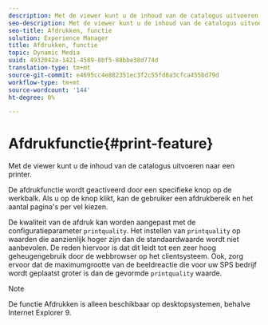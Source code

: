 ```yaml
---
description: Met de viewer kunt u de inhoud van de catalogus uitvoeren naar een printer.
seo-description: Met de viewer kunt u de inhoud van de catalogus uitvoeren naar een printer.
seo-title: Afdrukken, functie
solution: Experience Manager
title: Afdrukken, functie
topic: Dynamic Media
uuid: 4932042a-1421-4589-8bf5-88bbe38d774d
translation-type: tm+mt
source-git-commit: e4695cc4e882351ec3f2c55fd8a3cfca455bd79d
workflow-type: tm+mt
source-wordcount: '144'
ht-degree: 0%

---
```



# Afdrukfunctie{#print-feature}

Met de viewer kunt u de inhoud van de catalogus uitvoeren naar een printer.

De afdrukfunctie wordt geactiveerd door een specifieke knop op de werkbalk. Als u op de knop klikt, kan de gebruiker een afdrukbereik en het aantal pagina&#39;s per vel kiezen.

De kwaliteit van de afdruk kan worden aangepast met de configuratieparameter `printquality`. Het instellen van `printquality` op waarden die aanzienlijk hoger zijn dan de standaardwaarde wordt niet aanbevolen. De reden hiervoor is dat dit leidt tot een zeer hoog geheugengebruik door de webbrowser op het clientsysteem. Ook, zorg ervoor dat de maximumgrootte van de beeldreactie die voor uw SPS bedrijf wordt geplaatst groter is dan de gevormde `printquality` waarde.

>[!NOTE]
>
>De functie Afdrukken is alleen beschikbaar op desktopsystemen, behalve Internet Explorer 9.

